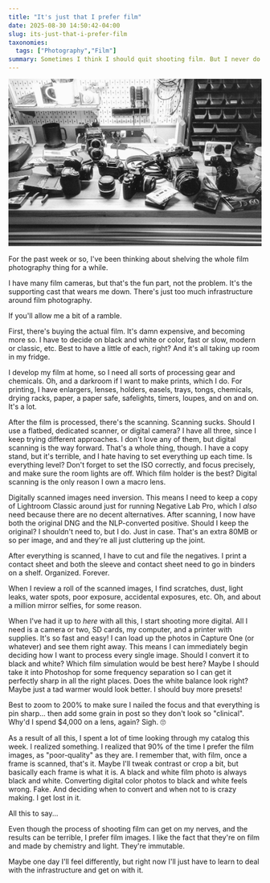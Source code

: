 ```yaml
---
title: "It's just that I prefer film"
date: 2025-08-30 14:50:42-04:00
slug: its-just-that-i-prefer-film
taxonomies:
  tags: ["Photography","Film"]
summary: Sometimes I think I should quit shooting film. But I never do.
---
```


![Film cameras on my desk](Roll-046-03.jpg "A common condition of my workbench.")

For the past week or so, I've been thinking about shelving the whole film photography thing for a while.

I have many film cameras, but that's the fun part, not the problem. It's the supporting cast that wears me down. There's just too much infrastructure around film photography.

If you'll allow me a bit of a ramble.

First, there's buying the actual film. It's damn expensive, and becoming more so. I have to decide on black and white or color, fast or slow, modern or classic, etc. Best to have a little of each, right? And it's all taking up room in my fridge.

I develop my film at home, so I need all sorts of processing gear and chemicals. Oh, and a darkroom if I want to make prints, which I do. For printing, I have enlargers, lenses, holders, easels, trays, tongs, chemicals, drying racks, paper, a paper safe, safelights, timers, loupes, and on and on. It's a lot.

After the film is processed, there's the scanning. Scanning sucks. Should I use a flatbed, dedicated scanner, or digital camera? I have all three, since I keep trying different approaches. I don't love any of them, but digital scanning is the way forward. That's a whole thing, though. I have a copy stand, but it's terrible, and I hate having to set everything up each time. Is everything level? Don't forget to set the ISO correctly, and focus precisely, and make sure the room lights are off. Which film holder is the best? Digital scanning is the only reason I own a macro lens.

Digitally scanned images need inversion. This means I need to keep a copy of Lightroom Classic around just for running Negative Lab Pro, which I _also_ need because there are no decent alternatives. After scanning, I now have both the original DNG and the NLP-converted positive. Should I keep the original? I shouldn't need to, but I do. Just in case. That's an extra 80MB or so per image, and and they're all just cluttering up the joint.

After everything is scanned, I have to cut and file the negatives. I print a contact sheet and both the sleeve and contact sheet need to go in binders on a shelf. Organized. Forever.

When I review a roll of the scanned images, I find scratches, dust, light leaks, water spots, poor exposure, accidental exposures, etc. Oh, and about a million mirror selfies, for some reason.

When I've had it up to _here_ with all this, I start shooting more digital. All I need is a camera or two, SD cards, my computer, and a printer with supplies. It's so fast and easy! I can load up the photos in Capture One (or whatever) and see them right away. This means I can immediately begin deciding how I want to process every single image. Should I convert it to black and white? Which film simulation would be best here? Maybe I should take it into Photoshop for some frequency separation so I can get it perfectly sharp in all the right places. Does the white balance look right? Maybe just a tad warmer would look better. I should buy more presets!

Best to zoom to 200% to make sure I nailed the focus and that everything is pin sharp... then add some grain in post so they don't look so "clinical". Why'd I spend $4,000 on a lens, again? Sigh. 🙄

As a result of all this, I spent a lot of time looking through my catalog this week. I realized something. I realized that 90% of the time I prefer the film images, as "poor-quality" as they are. I remember that, with film, once a frame is scanned, that's it. Maybe I'll tweak contrast or crop a bit, but basically each frame is what it is. A black and white film photo is always black and white. Converting digital color photos to black and white feels wrong. Fake. And deciding when to convert and when not to is crazy making. I get lost in it.

All this to say...

Even though the process of shooting film can get on my nerves, and the results can be terrible, I prefer film images. I like the fact that they're on film and made by chemistry and light. They're immutable.

Maybe one day I'll feel differently, but right now I'll just have to learn to deal with the infrastructure and get on with it.






